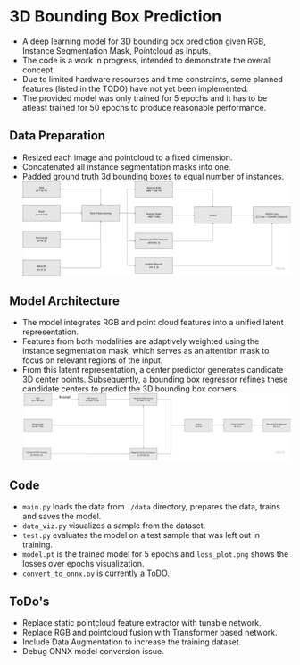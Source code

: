 # 3D Bounding Box Prediction
- A deep learning model for 3D bounding box prediction given RGB, Instance Segmentation Mask, Pointcloud as inputs. 
- The code is a work in progress, intended to demonstrate the overall concept. 
- Due to limited hardware resources and time constraints, some planned features (listed in the TODO) have not yet been implemented. 
- The provided model was only trained for 5 epochs and it has to be atleast trained for 50 epochs to produce reasonable performance.

## Data Preparation
- Resized each image and pointcloud to a fixed dimension.
- Concatenated all instance segmentation masks into one.
- Padded ground truth 3d bounding boxes to equal number of instances.
![alt text](docs/data_prep.png "Data Preparation")


## Model Architecture
- The model integrates RGB and point cloud features into a unified latent representation. 
- Features from both modalities are adaptively weighted using the instance segmentation mask, which serves as an attention mask to focus on relevant regions of the input. 
- From this latent representation, a center predictor generates candidate 3D center points. Subsequently, a bounding box regressor refines these candidate centers to predict the 3D bounding box corners.
![alt text](docs/model_arch.png "Model Architecture")


## Code
- `main.py` loads the data from `./data` directory, prepares the data, trains and saves the model.
- `data_viz.py` visualizes a sample from the dataset.
- `test.py` evaluates the model on a test sample that was left out in training.
- `model.pt` is the trained model for 5 epochs and `loss_plot.png` shows the losses over epochs visualization.
- `convert_to_onnx.py` is currently a ToDO.


## ToDo's
- Replace static pointcloud feature extractor with tunable network.
- Replace RGB and pointcloud fusion with Transformer based network.
- Include Data Augmentation to increase the training dataset.
- Debug ONNX model conversion issue.

